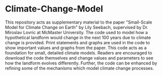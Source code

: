# Climate-Change-Model
This repository acts as supplementary material to the paper "Small-Scale Model for Climate Change on Earth" by Lily Seebach, supervised by Dr. Miroslav Lovric at McMaster University. The code used to model how a hypothetical landform would change in the next 100 years due to climate change is provided. Print statements and graphs are used in the code to show important values and graphs from the paper.
This code acts as a foundation for small, detailed climate models. Readers are encouraged to download the code themselves and change values and parameters to see how the landform evolves differently. Further, the code can be enhanced by refining some of the mechanisms which model climate change processes. 
